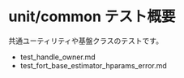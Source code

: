 ﻿# unit/common テスト概要

共通ユーティリティや基盤クラスのテストです。

- test_handle_owner.md
- test_fort_base_estimator_hparams_error.md

